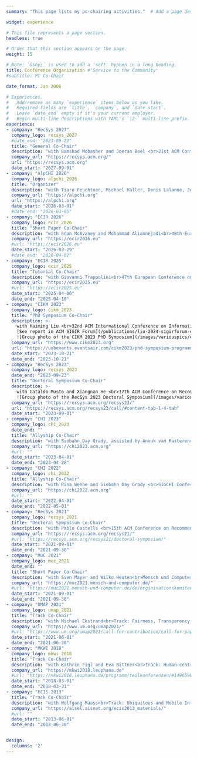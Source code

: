 ```yaml
---
summary: "This page lists my pc-chairing activities."  # Add a page description.

widget: experience

# This file represents a page section.
headless: true

# Order that this section appears on the page.
weight: 15

# Note: `&shy;` is used to add a 'soft' hyphen in a long heading.
title: Conference Organization #'Service to the Community'
#subtitle: PC Co-Chair

date_format: Jan 2006

# Experiences.
#   Add/remove as many `experience` items below as you like.
#   Required fields are `title`, `company`, and `date_start`.
#   Leave `date_end` empty if it's your current employer.
#   Begin multi-line descriptions with YAML's `|2-` multi-line prefix.
experience:
- company: "RecSys 2027"
  company_logo: recsys_2027
  #date_end: "2023-09-23"
  title: "General Co-Chair"
  description: "with Bamshad Mobasher and Joeran Beel <br>21st ACM Conference on Recommender Systems (RecSys 2027)"
  company_url: "https://recsys.acm.org/"
  url: "https://recsys.acm.org"
  date_start: "2027-09-01"
- company: "AlpCHI 2026"
  company_logo: alpchi_2026
  title: "Organizer"
  description: "with Tiare Feuchtner, Michael Haller, Denis Lalanne, Johannes Schöning, and Verena Zimmermann<br>1st Human-Computer Interaction (HCI) Conference for the Alpine region (AlpCHI 2026)"
  company_url: "https://alpchi.org"
  url: "https://alpchi.org"
  date_start: "2026-03-01"
  #date_end: "2026-03-05"
- company: "ECIR 2026"
  company_logo: ecir_2026
  title: "Short Paper Co-Chair"
  description: "with Sean McAvaney and Mohammad Aliannejadi<br>48th European Conference on Information Retrieval (ECIR 2026)"
  company_url: "https://ecir2026.eu"
  #url: "https://ecir2026.eu"
  date_start: "2026-03-29"
  #date_end: "2026-04-02"
- company: "ECIR 2025"
  company_logo: ecir_2025
  title: "Tutorial Co-Chair"
  description: "with Giovanni Trappolini<br>47th European Conference on Information Retrieval (ECIR 2025)"
  company_url: "https://ecir2025.eu"
  #url: "https://ecir2025.eu"
  date_start: "2025-04-06"
  date_end: "2025-04-10"
- company: "CIKM 2023"
  company_logo: cikm_2023
  title: "PhD Symposium Co-Chair"
  description: >-
    with Haiming Liu <br>32nd ACM International Conference on Information and Knowledge Management (CIKM 2023)<br><br>
    [See report in ACM SIGIR Forum](/publications/liu-2024-sigirforum-cikmphdsymp/)<br><br>
    ![Group photo of the CIKM 2023 PhD Symposium](/images/variouspics/cikm2023_phd_symposium_group.jpg)
  company_url: "https://www.cikm2023.org"
  url: "https://uobevents.eventsair.com/cikm2023/phd-symposium-programme---saturday-21st-october"
  date_start: "2023-10-21"
  date_end: "2023-10-21"
- company: "RecSys 2023"
  company_logo: recsys_2023
  date_end: "2023-09-23"
  title: "Doctoral Symposium Co-Chair"
  description: >-
    with Cataldo Musto and Xiangnan He <br>17th ACM Conference on Recommender Systems (RecSys 2023)<br><br>
    ![Group photo of the RecSys 2023 Doctoral Symposium](/images/variouspics/recsys2023_ds_group.jpg)
  company_url: "https://recsys.acm.org/recsys23/"
  url: "https://recsys.acm.org/recsys23/call/#content-tab-1-4-tab"
  date_start: "2023-09-01"
- company: "CHI 2023"
  company_logo: chi_2023
  date_end: ""
  title: "Allyship Co-Chair"
  description: "with Siobahn Day Grady, assisted by Anouk van Kasteren<br>SIGCHI Conference on Human Factors in Computing Systems (CHI 2023)"
  company_url: "https://chi2023.acm.org"
  #url: ""
  date_start: "2023-04-01"
  date_end: "2023-04-28"
- company: "CHI 2022"
  company_logo: chi_2022
  title: "Allyship Co-Chair"
  description: "with Rina Wehbe and Siobahn Day Grady <br>SIGCHI Conference on Human Factors in Computing Systems (CHI 2022)"
  company_url: "https://chi2022.acm.org"
  #url: ""
  date_start: "2022-04-01"
  date_end: "2022-05-01"
- company: "RecSys 2021"
  company_logo: recsys_2021
  title: "Doctoral Symposium Co-Chair"
  description: "with Pablo Castells <br>15th ACM Conference on Recommender Systems (RecSys 2021)"
  company_url: "https://recsys.acm.org/recsys21/"
  #url: "https://recsys.acm.org/recsys21/doctoral-symposium/"
  date_start: "2021-09-01"
  date_end: "2021-09-30"
- company: "MuC 2021"
  company_logo: muc_2021
  date_end: ""
  title: "Short Paper Co-Chair"
  description: "with Sven Mayer and Wilko Heuten<br>Mensch und Computer 2021 (MuC 2021)"
  company_url: "https://muc2021.mensch-und-computer.de/"
  #url: "https://muc2021.mensch-und-computer.de/de/organisationskomitee/"
  date_start: "2021-09-01"
  date_end: "2021-09-30"
- company: "UMAP 2021"
  company_logo: umap_2021
  title: "Track Co-Chair"
  description: "with Michael Ekstrand<br>Track: Fairness, Transparency, Accountability, and Privacy<br>29th Conference on User Modeling, Adaptation and Personalization (UMAP 2021)"
  company_url: "https://www.um.org/umap2021/"
  #url: "https://www.um.org/umap2021/call-for-contribution/call-for-papers#privacy/"
  date_start: "2021-06-01"
  date_end: "2021-06-30"
- company: "MKWI 2018"
  company_logo: mkwi_2018
  title: "Track Co-Chair"
  description: "with Kathrin Figl and Eva Bittner<br>Track: Human-centric Information Systems Design and Development<br>Multikonferenz Wirtschaftsinformatik (MKWI 2018)"
  company_url: "https://mkwi2018.leuphana.de"
  #url: "https://mkwi2018.leuphana.de/programm/teilkonferenzen/#1496598445423-46e6b47b-d66e"
  date_start: "2018-03-01"
  date_end: "2018-03-31"
- company: "ECIS 2013"
  title: "Track Co-Chair"
  description: "with Wolfgang Maass<br>Track: Ubiquitous and Mobile Information Systems<br>21st European Conference on Information Systems (ECIS 2013)"
  company_url: "https://aisel.aisnet.org/ecis2013_materials/"
  #url: ""
  date_start: "2013-06-01"
  date_end: "2013-06-30"


design:
  columns: '2' 
---
```

